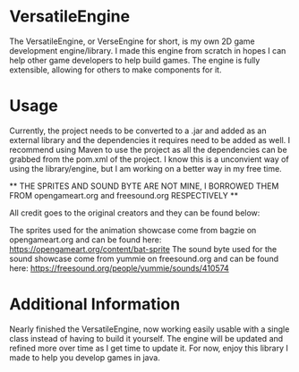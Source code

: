 # VersatileEngine
The VersatileEngine, or VerseEngine for short, is my own 2D game development engine/library. I made this engine from scratch in hopes I can help other game developers to help build games. The engine is fully extensible, allowing for others to make components for it.

# Usage
Currently, the project needs to be converted to a .jar and added as an external library and the dependencies it requires need to be added as well. I recommend using Maven to use the project as all the dependencies can be grabbed from the pom.xml of the project. I know this is a unconvient way of using the library/engine, but I am working on a better way in my free time.

** THE SPRITES AND SOUND BYTE ARE NOT MINE, I BORROWED THEM FROM opengameart.org and freesound.org RESPECTIVELY **

All credit goes to the original creators and they can be found below:

The sprites used for the animation showcase come from bagzie on opengameart.org and can be found here: https://opengameart.org/content/bat-sprite
The sound byte used for the sound showcase come from yummie on freesound.org and can be found here: https://freesound.org/people/yummie/sounds/410574

# Additional Information
Nearly finished the VersatileEngine, now working easily usable with a single class instead of having to build it yourself. The engine will be updated and refined more over time as I get time to update it. For now, enjoy this library I made to help you develop games in java.

